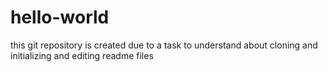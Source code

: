 # hello-world
this git repository is created due to a task to understand about cloning and initializing and editing readme files
